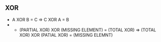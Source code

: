 ## XOR
- A XOR B = C => C XOR A = B
- - (PARTIAL XOR) XOR (MISSING ELEMENT) = (TOTAL XOR) => (TOTAL XOR) XOR (PATIAL XOR) = (MISSING ELEMNT)

